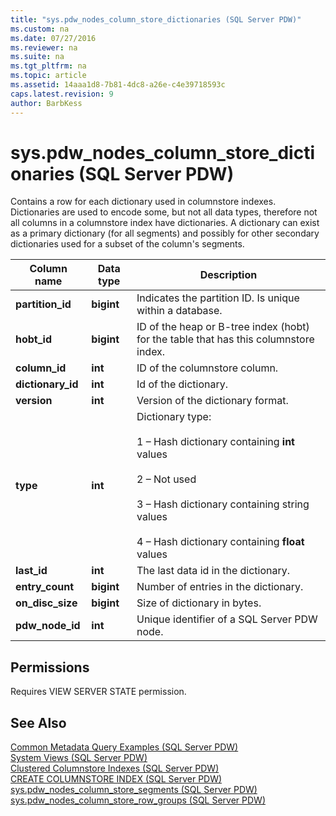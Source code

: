 ```yaml
---
title: "sys.pdw_nodes_column_store_dictionaries (SQL Server PDW)"
ms.custom: na
ms.date: 07/27/2016
ms.reviewer: na
ms.suite: na
ms.tgt_pltfrm: na
ms.topic: article
ms.assetid: 14aaa1d8-7b81-4dc8-a26e-c4e39718593c
caps.latest.revision: 9
author: BarbKess
---
```

# sys.pdw_nodes_column_store_dictionaries (SQL Server PDW)
Contains a row for each dictionary used in columnstore indexes. Dictionaries are used to encode some, but not all data types, therefore not all columns in a columnstore index have dictionaries. A dictionary can exist as a primary dictionary (for all segments) and possibly for other secondary dictionaries used for a subset of the column's segments.  
  
|Column name|Data type|Description|  
|---------------|-------------|---------------|  
|**partition_id**|**bigint**|Indicates the partition ID. Is unique within a database.|  
|**hobt_id**|**bigint**|ID of the heap or B-tree index (hobt) for the table that has this columnstore index.|  
|**column_id**|**int**|ID of the columnstore column.|  
|**dictionary_id**|**int**|Id of the dictionary.|  
|**version**|**int**|Version of the dictionary format.|  
|**type**|**int**|Dictionary type:<br /><br />1 – Hash dictionary containing **int** values<br /><br />2 – Not used<br /><br />3 – Hash dictionary containing string values<br /><br />4 – Hash dictionary containing **float** values|  
|**last_id**|**int**|The last data id in the dictionary.|  
|**entry_count**|**bigint**|Number of entries in the dictionary.|  
|**on_disc_size**|**bigint**|Size of dictionary in bytes.|  
|**pdw_node_id**|**int**|Unique identifier of a SQL Server PDW node.|  
  
## Permissions  
Requires VIEW SERVER STATE permission.  
  
## See Also  
[Common Metadata Query Examples &#40;SQL Server PDW&#41;](../../mpp/sqlpdw/common-metadata-query-examples-sql-server-pdw.md)  
[System Views &#40;SQL Server PDW&#41;](../../mpp/sqlpdw/system-views-sql-server-pdw.md)  
[Clustered Columnstore Indexes &#40;SQL Server PDW&#41;](../../mpp/sqlpdw/clustered-columnstore-indexes-sql-server-pdw.md)  
[CREATE COLUMNSTORE INDEX &#40;SQL Server PDW&#41;](../../mpp/sqlpdw/create-columnstore-index-sql-server-pdw.md)  
[sys.pdw_nodes_column_store_segments &#40;SQL Server PDW&#41;](../../mpp/sqlpdw/sys-pdw-nodes-column-store-segments-sql-server-pdw.md)  
[sys.pdw_nodes_column_store_row_groups &#40;SQL Server PDW&#41;](../../mpp/sqlpdw/sys-pdw-nodes-column-store-row-groups-sql-server-pdw.md)  
  
